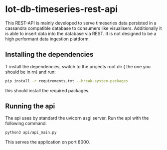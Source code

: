 # Iot-db-timeseries-rest-api

This REST-API is mainly developed to serve timeseries data persisted in a cassandra compatible database to consumers like visualisers. Additionally it is able to insert data into the database via REST. It is not designed to be a high performant data ingestion plattform.
## Installing the dependencies

T install the dependencies, switch to the projects root dir ( the one you should be in rn) and run:
```sh
pip install -r requirements.txt --break-system-packages
```
this should install the required packages.
## Running the api
The api uses by standard the uvicorn asgi server.
Run the api with the following command:
```sh
python3 api/api_main.py
```
This serves the application on port 8000.